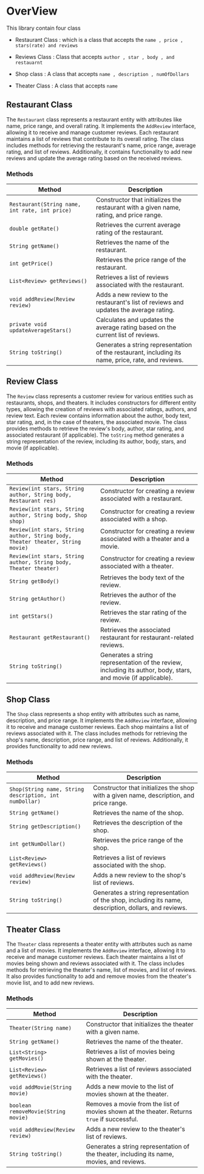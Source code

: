 # OverView

This library contain four class

- Restaurant Class : which is a class that accepts the `name , price , stars(rate) and reviews`

- Reviews Class : Class that accepts `author , star , body , and restauarnt`
- Shop class : A class that accepts `name , description , numOfDollars`
- Theater Class : A class that accepts `name`
## Restaurant Class

The `Restaurant` class represents a restaurant entity with attributes like name, price range, and overall rating. It implements the `AddReview` interface, allowing it to receive and manage customer reviews. Each restaurant maintains a list of reviews that contribute to its overall rating. The class includes methods for retrieving the restaurant's name, price range, average rating, and list of reviews. Additionally, it contains functionality to add new reviews and update the average rating based on the received reviews.


### Methods

| Method                                 | Description                                                                                      |
| -------------------------------------- | ------------------------------------------------------------------------------------------------ |
| `Restaurant(String name, int rate, int price)` | Constructor that initializes the restaurant with a given name, rating, and price range.    |
| `double getRate()`                      | Retrieves the current average rating of the restaurant.                                         |
| `String getName()`                      | Retrieves the name of the restaurant.                                                           |
| `int getPrice()`                        | Retrieves the price range of the restaurant.                                                    |
| `List<Review> getReviews()`             | Retrieves a list of reviews associated with the restaurant.                                    |
| `void addReview(Review review)`         | Adds a new review to the restaurant's list of reviews and updates the average rating.          |
| `private void updateAverageStars()`     | Calculates and updates the average rating based on the current list of reviews.                |
| `String toString()`                     | Generates a string representation of the restaurant, including its name, price, rate, and reviews. |

## Review Class

The `Review` class represents a customer review for various entities such as restaurants, shops, and theaters. It includes constructors for different entity types, allowing the creation of reviews with associated ratings, authors, and review text. Each review contains information about the author, body text, star rating, and, in the case of theaters, the associated movie. The class provides methods to retrieve the review's body, author, star rating, and associated restaurant (if applicable). The `toString` method generates a string representation of the review, including its author, body, stars, and movie (if applicable).

### Methods

| Method                                                                         | Description                                                                                                    |
|--------------------------------------------------------------------------------|----------------------------------------------------------------------------------------------------------------|
| `Review(int stars, String author, String body, Restaurant res)`                | Constructor for creating a review associated with a restaurant.                                                |
| `Review(int stars, String author, String body, Shop shop)`                     | Constructor for creating a review associated with a shop.                                                      |
| `Review(int stars, String author, String body, Theater theater, String movie)` | Constructor for creating a review associated with a theater and a movie.                                       |
| `Review(int stars, String author, String body, Theater theater)`               | Constructor for creating a review associated with a theater.                                                   |
| `String getBody()`                                                             | Retrieves the body text of the review.                                                                         |
| `String getAuthor()`                                                           | Retrieves the author of the review.                                                                            |
| `int getStars()`                                                               | Retrieves the star rating of the review.                                                                       |
| `Restaurant getRestaurant()`                                                   | Retrieves the associated restaurant for restaurant-related reviews.                                            |
| `String toString()`                                                            | Generates a string representation of the review, including its author, body, stars, and movie (if applicable). |

## Shop Class

The `Shop` class represents a shop entity with attributes such as name, description, and price range. It implements the `AddReview` interface, allowing it to receive and manage customer reviews. Each shop maintains a list of reviews associated with it. The class includes methods for retrieving the shop's name, description, price range, and list of reviews. Additionally, it provides functionality to add new reviews.

### Methods

| Method                                                 | Description                                                                                           |
|--------------------------------------------------------|-------------------------------------------------------------------------------------------------------|
| `Shop(String name, String description, int numDollar)` | Constructor that initializes the shop with a given name, description, and price range.                |
| `String getName()`                                     | Retrieves the name of the shop.                                                                       |
| `String getDescription()`                              | Retrieves the description of the shop.                                                                |
| `int getNumDollar()`                                   | Retrieves the price range of the shop.                                                                |
| `List<Review> getReviews()`                            | Retrieves a list of reviews associated with the shop.                                                 |
| `void addReview(Review review)`                        | Adds a new review to the shop's list of reviews.                                                      |
| `String toString()`                                    | Generates a string representation of the shop, including its name, description, dollars, and reviews. |

## Theater Class

The `Theater` class represents a theater entity with attributes such as name and a list of movies. It implements the `AddReview` interface, allowing it to receive and manage customer reviews. Each theater maintains a list of movies being shown and reviews associated with it. The class includes methods for retrieving the theater's name, list of movies, and list of reviews. It also provides functionality to add and remove movies from the theater's movie list, and to add new reviews.

### Methods

| Method                              | Description                                                                                 |
|-------------------------------------|---------------------------------------------------------------------------------------------|
| `Theater(String name)`              | Constructor that initializes the theater with a given name.                                 |
| `String getName()`                  | Retrieves the name of the theater.                                                          |
| `List<String> getMovies()`          | Retrieves a list of movies being shown at the theater.                                      |
| `List<Review> getReviews()`         | Retrieves a list of reviews associated with the theater.                                    |
| `void addMovie(String movie)`       | Adds a new movie to the list of movies shown at the theater.                                |
| `boolean removeMovie(String movie)` | Removes a movie from the list of movies shown at the theater. Returns `true` if successful. |
| `void addReview(Review review)`     | Adds a new review to the theater's list of reviews.                                         |
| `String toString()`                 | Generates a string representation of the theater, including its name, movies, and reviews.  |